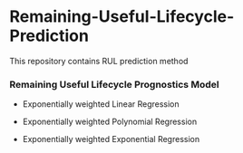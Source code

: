# Remaining-Useful-Lifecycle-Prediction
This repository contains RUL prediction method

<h3><b>Remaining Useful Lifecycle Prognostics Model</b></h3>

- Exponentially weighted Linear Regression

- Exponentially weighted Polynomial Regression

- Exponentially weighted Exponential Regression

